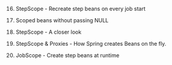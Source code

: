16. StepScope - Recreate step
beans on every job start


17. Scoped beans without
passing NULL


18. StepScope - A closer look


19. StepScope & Proxies - How
Spring creates Beans on the fly.


20. JobScope - Create step
beans at runtime
